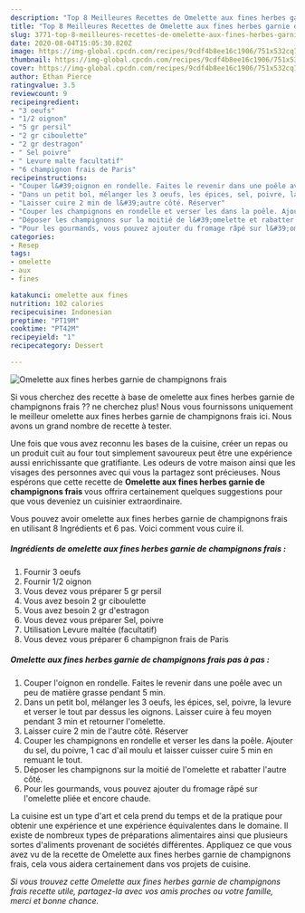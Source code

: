 ```yaml
---
description: "Top 8 Meilleures Recettes de Omelette aux fines herbes garnie de champignons frais"
title: "Top 8 Meilleures Recettes de Omelette aux fines herbes garnie de champignons frais"
slug: 3771-top-8-meilleures-recettes-de-omelette-aux-fines-herbes-garnie-de-champignons-frais
date: 2020-08-04T15:05:30.820Z
image: https://img-global.cpcdn.com/recipes/9cdf4b8ee16c1906/751x532cq70/omelette-aux-fines-herbes-garnie-de-champignons-frais-photo-principale-de-la-recette.jpg
thumbnail: https://img-global.cpcdn.com/recipes/9cdf4b8ee16c1906/751x532cq70/omelette-aux-fines-herbes-garnie-de-champignons-frais-photo-principale-de-la-recette.jpg
cover: https://img-global.cpcdn.com/recipes/9cdf4b8ee16c1906/751x532cq70/omelette-aux-fines-herbes-garnie-de-champignons-frais-photo-principale-de-la-recette.jpg
author: Ethan Pierce
ratingvalue: 3.5
reviewcount: 9
recipeingredient:
- "3 oeufs"
- "1/2 oignon"
- "5 gr persil"
- "2 gr ciboulette"
- "2 gr destragon"
- " Sel poivre"
- " Levure malte facultatif"
- "6 champignon frais de Paris"
recipeinstructions:
- "Couper l&#39;oignon en rondelle. Faites le revenir dans une poêle avec un peu de matière grasse pendant 5 min."
- "Dans un petit bol, mélanger les 3 oeufs, les épices, sel, poivre, la levure et verser le tout par dessus les oignons. Laisser cuire à feu moyen pendant 3 min et retourner l&#39;omelette."
- "Laisser cuire 2 min de l&#39;autre côté. Réserver"
- "Couper les champignons en rondelle et verser les dans la poêle. Ajouter du sel, du poivre, 1 cac d&#39;ail moulu et laisser cuisser cuire 5 min en remuant le tout."
- "Déposer les champignons sur la moitié de l&#39;omelette et rabatter l&#39;autre côté."
- "Pour les gourmands, vous pouvez ajouter du fromage râpé sur l&#39;omelette pliée et encore chaude."
categories:
- Resep
tags:
- omelette
- aux
- fines

katakunci: omelette aux fines 
nutrition: 102 calories
recipecuisine: Indonesian
preptime: "PT19M"
cooktime: "PT42M"
recipeyield: "1"
recipecategory: Dessert

---
```



![Omelette aux fines herbes garnie de champignons frais](https://img-global.cpcdn.com/recipes/9cdf4b8ee16c1906/751x532cq70/omelette-aux-fines-herbes-garnie-de-champignons-frais-photo-principale-de-la-recette.jpg)

Si vous cherchez des recette à base de omelette aux fines herbes garnie de champignons frais ?? ne cherchez plus! Nous vous fournissons uniquement le meilleur omelette aux fines herbes garnie de champignons frais ici. Nous avons un grand nombre de recette à tester.

Une fois que vous avez reconnu les bases de la cuisine, créer un repas ou un produit cuit au four tout simplement savoureux peut être une expérience aussi enrichissante que gratifiante. Les odeurs de votre maison ainsi que les visages des personnes avec qui vous la partagez sont précieuses. Nous espérons que cette recette de <strong> Omelette aux fines herbes garnie de champignons frais </strong> vous offrira certainement quelques suggestions pour que vous deveniez un cuisinier extraordinaire.

<!--inarticleads1-->

Vous pouvez avoir omelette aux fines herbes garnie de champignons frais en utilisant 8 Ingrédients et 6 pas. Voici comment vous cuire il.

##### Ingrédients de omelette aux fines herbes garnie de champignons frais :

1. Fournir 3 oeufs
1. Fournir 1/2 oignon
1. Vous devez vous préparer 5 gr persil
1. Vous avez besoin 2 gr ciboulette
1. Vous avez besoin 2 gr d&#39;estragon
1. Vous devez vous préparer  Sel, poivre
1. Utilisation  Levure maltée (facultatif)
1. Vous devez vous préparer 6 champignon frais de Paris




<!--inarticleads2-->

##### Omelette aux fines herbes garnie de champignons frais pas à pas :

1. Couper l&#39;oignon en rondelle. Faites le revenir dans une poêle avec un peu de matière grasse pendant 5 min.
1. Dans un petit bol, mélanger les 3 oeufs, les épices, sel, poivre, la levure et verser le tout par dessus les oignons. Laisser cuire à feu moyen pendant 3 min et retourner l&#39;omelette.
1. Laisser cuire 2 min de l&#39;autre côté. Réserver
1. Couper les champignons en rondelle et verser les dans la poêle. Ajouter du sel, du poivre, 1 cac d&#39;ail moulu et laisser cuisser cuire 5 min en remuant le tout.
1. Déposer les champignons sur la moitié de l&#39;omelette et rabatter l&#39;autre côté.
1. Pour les gourmands, vous pouvez ajouter du fromage râpé sur l&#39;omelette pliée et encore chaude.




<!--inarticleads1-->

<p>
La cuisine est un type d'art et cela prend du temps et de la pratique pour obtenir une expérience et une expérience équivalentes dans le domaine. Il existe de nombreux types de préparations alimentaires ainsi que plusieurs sortes d'aliments provenant de sociétés différentes. Appliquez ce que vous avez vu de la recette de Omelette aux fines herbes garnie de champignons frais, cela vous aidera certainement dans vos projets de cuisine.
</p>

<p>
<i>Si vous trouvez cette Omelette aux fines herbes garnie de champignons frais recette utile, partagez-la avec vos amis proches ou votre famille, merci et bonne chance.</i>
</p>
